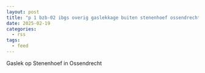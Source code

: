 ```yaml
---
layout: post
title: "p 1 bzb-02 ibgs overig gaslekkage buiten stenenhoef ossendrecht 201443"
date: 2025-02-19
categories: 
  - rss
tags: 
  - feed
---
```


Gaslek op Stenenhoef in Ossendrecht

